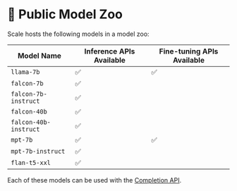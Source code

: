 # 🦙 Public Model Zoo

Scale hosts the following models in a model zoo:

| Model Name | Inference APIs Available | Fine-tuning APIs Available |
| --- | --- | --- |
| `llama-7b` | ✅ | ✅ |
| `falcon-7b` | ✅ |  |
| `falcon-7b-instruct` | ✅ |  |
| `falcon-40b` | ✅ |  |
| `falcon-40b-instruct` | ✅ |  |
| `mpt-7b` | ✅ | ✅ | ✅ |
| `mpt-7b-instruct` | ✅ |  |
| `flan-t5-xxl` | ✅ |  |

Each of these models can be used with the
[Completion API](/api/python_client/#llmengine.Completion).
